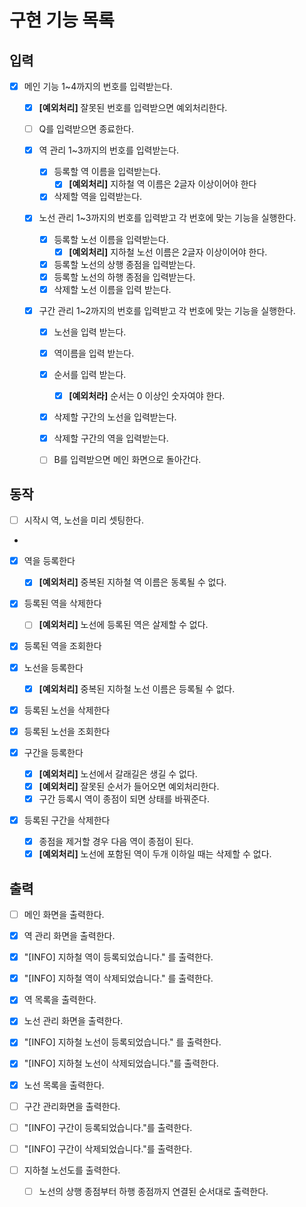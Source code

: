 # 구현 기능 목록

## 입력
- [x] 메인 기능 1~4까지의 번호를 입력받는다.
  - [x] **[예외처리]** 잘못된 번호를 입력받으면 예외처리한다. 
  - [ ] Q를 입력받으면 종료한다.

  - [x] 역 관리 1~3까지의 번호를 입력받는다.
    - [x] 등록할 역 이름을 입력받는다. 
      - [x] **[예외처리]** 지하철 역 이름은 2글자 이상이어야 한다
    - [x] 삭제할 역을 입력받는다.

  - [x] 노선 관리 1~3까지의 번호를 입력받고 각 번호에 맞는 기능을 실행한다.
    - [x] 등록할 노선 이름을 입력받는다.
      - [x] **[예외처리]** 지하철 노선 이름은 2글자 이상이어야 한다.
    - [x] 등록할 노선의 상행 종점을 입력받는다.
    - [x] 등록할 노선의 하행 종점을 입력받는다.
    - [x] 삭제할 노선 이름을 입력 받는다.

  - [x] 구간 관리 1~2까지의 번호를 입력받고 각 번호에 맞는 기능을 실행한다.
    - [x] 노선을 입력 받는다.
    - [x] 역이름을 입력 받는다.
    - [x] 순서를 입력 받는다.
      - [x] **[예외처라]** 순서는 0 이상인 숫자여야 한다.
    - [x] 삭제할 구간의 노선을 입력받는다.
    - [x] 삭제할 구간의 역을 입력받는다.
  
    - [ ] B를 입력받으면 메인 화면으로 돌아간다.

## 동작
- [ ] 시작시 역, 노선을 미리 셋팅한다.
- 
- [x] 역을 등록한다
  - [x] **[예외처리]** 중복된 지하철 역 이름은 동록될 수 없다.
- [x] 등록된 역을 삭제한다
  - [ ] **[예외처리]** 노선에 등록된 역은 살제할 수 없다.
- [x] 등록된 역을 조회한다

- [x] 노선을 등록한다
  - [x] **[예외처리]** 중복된 지하철 노선 이름은 등록될 수 없다.
- [x] 등록된 노선을 삭제한다
- [x] 등록된 노선을 조회한다

- [x] 구간을 등록한다
  - [x] **[예외처리]** 노선에서 갈래길은 생길 수 없다.
  - [x] **[예외처리]** 잘못된 순서가 들어오면 예외처리한다.
  - [x] 구간 등록시 역이 종점이 되면 상태를 바꿔준다.
- [x] 등록된 구간을 삭제한다
  - [x] 종점을 제거할 경우 다음 역이 종점이 된다.
  - [x] **[예외처리]** 노선에 포함된 역이 두개 이하일 때는 삭제할 수 없다.

## 출력
- [ ] 메인 화면을 출력한다.

- [x] 역 관리 화면을 출력한다.
- [x] "[INFO] 지하철 역이 등록되었습니다." 를 출력한다.
- [x] "[INFO] 지하철 역이 삭제되었습니다." 를 출력한다.
- [x] 역 목록을 출력한다.

- [x] 노선 관리 화면을 출력한다.
- [x] "[INFO] 지하철 노선이 등록되었습니다." 를 출력한다.
- [x] "[INFO] 지하철 노선이 삭제되었습니다."를 출력한다.
- [x] 노선 목록을 출력한다.

- [ ] 구간 관리화면을 출력한다.
- [ ] "[INFO] 구간이 등록되었습니다."를 출력한다.
- [ ] "[INFO] 구간이 삭제되었습니다."를 출력한다.

- [ ] 지하철 노선도를 출력한다.
  - [ ] 노선의 상행 종점부터 하행 종점까지 연결된 순서대로 출력한다.
